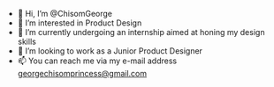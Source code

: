 - 👋 Hi, I’m @ChisomGeorge
- 👀 I’m interested in Product Design
- 🌱 I’m currently undergoing an internship aimed at honing my design skills
- 💞️ I’m looking to work as a Junior Product Designer
- 📫 You can reach me via my e-mail address georgechisomprincess@gmail.com

<!---
ChisomGeorge/ChisomGeorge is a ✨ special ✨ repository because its `README.md` (this file) appears on your GitHub profile.
You can click the Preview link to take a look at your changes.
--->
